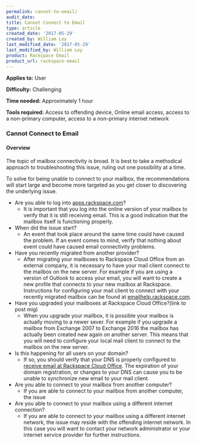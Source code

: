 ```yaml
---
permalink: cannot-to-email/
audit_date:
title: Cannot Connect to Email
type: article
created_date: '2017-05-29'
created_by: William Loy
last_modified_date: '2017-05-29'
last_modified_by: William Loy
product: Rackspace Email
product_url: rackspace-email
---
```

**Applies to:** User

**Difficulty:** Challenging

**Time needed:** Approximately 1 hour

**Tools required:** Access to offending device, Online email access, access to a non-primary computer, access to a non-primary internet network


### Cannot Connect to Email


#### Overview

The topic of mailbox connectivity is broad. It is best to take a methodical approach to troubleshooting this issue, ruling out one possibility at a time.

To solve for being unable to connect to your mailbox, the recommendations will start large and become more targeted as you get closer to discovering the underlying issue.
- Are you able to log into [apps.rackspace.com](apps.rackspace.com)?
    - It is important that you log into the online version of your mailbox to verify that it is still receiving email. This is a good indication that the mailbox itself is functioning properly.
- When did the issue start?
    - An event that took place around the same time could have caused the problem. If an event comes to mind, verify that nothing about event could have caused email connectivity problems.  
- Have you recently migrated from another provider?
    - After migrating your mailboxes to Rackspace Cloud Office from an external company, it is necessary to have your mail client connect to the mailbox on the new server. For example if you are using a version of Outlook to access your email, you will want to create a new profile that connects to your new mailbox at Rackspace. Instructions for configuring your mail client to connect with your recently migrated mailbox can be found at [emailhelp.rackspace.com](emailhelp.rackspace.com).
- Have you upgraded your mailboxes at Rackspace Cloud Office?(link to post mig)
    - When you upgrade your mailbox, it is possible your mailbox is actually moving to a newer sever. For example if you upgrade a mailbox from Exchange 2007 to Exchange 2016 the mailbox has actually been created new again on another server. This means that you will need to configure your local mail client to connect to the mailbox on the new server.
- Is this happening for all users on your domain?
    - If so, you should verify that your DNS is properly configured to [receive email at Rackspace Cloud Office](/how-to/set-up-dns-records-for-cloud-office-email/). The expiration of your domain registration, or changes to your DNS can cause you to be unable to synchronize new email to your mail client.
- Are you able to connect to your mailbox from another computer?
    - If you are able to connect to your mailbox from another computer, the issue
- Are you able to connect to your mailbox using a different internet connection?
    - If you are able to connect to your mailbox using a different internet network, the issue may reside with the offending internet network. In this case you will want to contact your network administrator or your internet service provider for further instructions.
